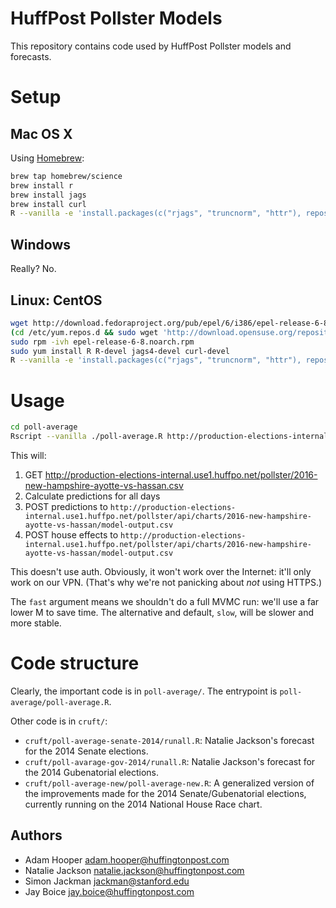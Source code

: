 # HuffPost Pollster Models

This repository contains code used by HuffPost Pollster models and forecasts.

# Setup

## Mac OS X

Using [Homebrew](http://brew.sh/):

```sh
brew tap homebrew/science
brew install r
brew install jags
brew install curl
R --vanilla -e 'install.packages(c("rjags", "truncnorm", "httr"), repos=c("https://cloud.r-project.org/"))'
```

## Windows

Really? No.

## Linux: CentOS

```bash
wget http://download.fedoraproject.org/pub/epel/6/i386/epel-release-6-8.noarch.rpm
(cd /etc/yum.repos.d && sudo wget 'http://download.opensuse.org/repositories/home:/cornell_vrdc/CentOS_CentOS-6/home:cornell_vrdc.repo')
sudo rpm -ivh epel-release-6-8.noarch.rpm
sudo yum install R R-devel jags4-devel curl-devel
R --vanilla -e 'install.packages(c("rjags", "truncnorm", "httr"), repos=c("https://cloud.r-project.org/"))'
```

# Usage

```sh
cd poll-average
Rscript --vanilla ./poll-average.R http://production-elections-internal.use1.huffpo.net/pollster 2016-new-hampshire-ayotte-vs-hassan fast
```

This will:

1. GET http://production-elections-internal.use1.huffpo.net/pollster/2016-new-hampshire-ayotte-vs-hassan.csv
2. Calculate predictions for all days
3. POST predictions to `http://production-elections-internal.use1.huffpo.net/pollster/api/charts/2016-new-hampshire-ayotte-vs-hassan/model-output.csv`
4. POST house effects to `http://production-elections-internal.use1.huffpo.net/pollster/api/charts/2016-new-hampshire-ayotte-vs-hassan/model-output.csv`

This doesn't use auth. Obviously, it won't work over the Internet: it'll only
work on our VPN. (That's why we're not panicking about _not_ using HTTPS.)

The `fast` argument means we shouldn't do a full MVMC run: we'll use a far lower
M to save time. The alternative and default, `slow`, will be slower and more
stable.

# Code structure

Clearly, the important code is in `poll-average/`. The entrypoint is
`poll-average/poll-average.R`.

Other code is in `cruft/`:

* `cruft/poll-average-senate-2014/runall.R`: Natalie Jackson's forecast for the 2014 Senate elections.
* `cruft/poll-avarage-gov-2014/runall.R`: Natalie Jackson's forecast for the 2014 Gubenatorial elections.
* `cruft/poll-average-new/poll-average-new.R`: A generalized version of the improvements made for the 2014 Senate/Gubenatorial elections, currently running on the 2014 National House Race chart.

## Authors

* Adam Hooper <adam.hooper@huffingtonpost.com>
* Natalie Jackson <natalie.jackson@huffingtonpost.com>
* Simon Jackman <jackman@stanford.edu>
* Jay Boice <jay.boice@huffingtonpost.com>
